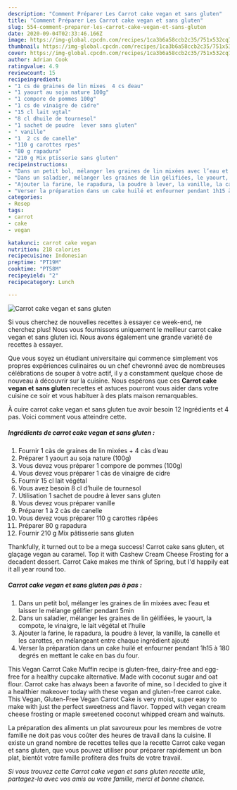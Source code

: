 ```yaml
---
description: "Comment Préparer Les Carrot cake vegan et sans gluten"
title: "Comment Préparer Les Carrot cake vegan et sans gluten"
slug: 554-comment-preparer-les-carrot-cake-vegan-et-sans-gluten
date: 2020-09-04T02:33:46.166Z
image: https://img-global.cpcdn.com/recipes/1ca3b6a58ccb2c35/751x532cq70/carrot-cake-vegan-et-sans-gluten-photo-principale-de-la-recette.jpg
thumbnail: https://img-global.cpcdn.com/recipes/1ca3b6a58ccb2c35/751x532cq70/carrot-cake-vegan-et-sans-gluten-photo-principale-de-la-recette.jpg
cover: https://img-global.cpcdn.com/recipes/1ca3b6a58ccb2c35/751x532cq70/carrot-cake-vegan-et-sans-gluten-photo-principale-de-la-recette.jpg
author: Adrian Cook
ratingvalue: 4.9
reviewcount: 15
recipeingredient:
- "1 cs de graines de lin mixes  4 cs deau"
- "1 yaourt au soja nature 100g"
- "1 compore de pommes 100g"
- "1 cs de vinaigre de cidre"
- "15 cl lait vgtal"
- "8 cl dhuile de tournesol"
- "1 sachet de poudre  lever sans gluten"
- " vanille"
- "1  2 cs de canelle"
- "110 g carottes rpes"
- "80 g rapadura"
- "210 g Mix ptisserie sans gluten"
recipeinstructions:
- "Dans un petit bol, mélanger les graines de lin mixées avec l’eau et laisser le mélange gélifier pendant 5min"
- "Dans un saladier, mélanger les graines de lin gélifiées, le yaourt, la compote, le vinaigre, le lait végétal et l’huile"
- "Ajouter la farine, le rapadura, la poudre à lever, la vanille, la canelle et les carottes, en mélangeant entre chaque ingrédient ajouté"
- "Verser la préparation dans un cake huilé et enfourner pendant 1h15 à 180 degrés en mettant le cake en bas du four."
categories:
- Resep
tags:
- carrot
- cake
- vegan

katakunci: carrot cake vegan 
nutrition: 218 calories
recipecuisine: Indonesian
preptime: "PT19M"
cooktime: "PT58M"
recipeyield: "2"
recipecategory: Lunch

---
```



![Carrot cake vegan et sans gluten](https://img-global.cpcdn.com/recipes/1ca3b6a58ccb2c35/751x532cq70/carrot-cake-vegan-et-sans-gluten-photo-principale-de-la-recette.jpg)

Si vous cherchez de nouvelles recettes à essayer ce week-end, ne cherchez plus! Nous vous fournissons uniquement le meilleur carrot cake vegan et sans gluten ici. Nous avons également une grande variété de recettes à essayer.

Que vous soyez un étudiant universitaire qui commence simplement vos propres expériences culinaires ou un chef chevronné avec de nombreuses célébrations de souper à votre actif, il y a constamment quelque chose de nouveau à découvrir sur la cuisine. Nous espérons que ces <strong> Carrot cake vegan et sans gluten </strong> recettes et astuces pourront vous aider dans votre cuisine ce soir et vous habituer à des plats maison remarquables.

<!--inarticleads1-->

À cuire carrot cake vegan et sans gluten tue avoir besoin 12 Ingrédients et 4 pas. Voici comment vous atteindre cette.

##### Ingrédients de carrot cake vegan et sans gluten :

1. Fournir 1 càs de graines de lin mixées + 4 càs d’eau
1. Préparer 1 yaourt au soja nature (100g)
1. Vous devez vous préparer 1 compore de pommes (100g)
1. Vous devez vous préparer 1 càs de vinaigre de cidre
1. Fournir 15 cl lait végétal
1. Vous avez besoin 8 cl d’huile de tournesol
1. Utilisation 1 sachet de poudre à lever sans gluten
1. Vous devez vous préparer  vanille
1. Préparer 1 à 2 càs de canelle
1. Vous devez vous préparer 110 g carottes râpées
1. Préparer 80 g rapadura
1. Fournir 210 g Mix pâtisserie sans gluten


Thankfully, it turned out to be a mega success! Carrot cake sans gluten, et glaçage vegan au caramel. Top it with Cashew Cream Cheese Frosting for a decadent dessert. Carrot Cake makes me think of Spring, but I&#39;d happily eat it all year round too. 

<!--inarticleads2-->

##### Carrot cake vegan et sans gluten pas à pas :

1. Dans un petit bol, mélanger les graines de lin mixées avec l’eau et laisser le mélange gélifier pendant 5min
1. Dans un saladier, mélanger les graines de lin gélifiées, le yaourt, la compote, le vinaigre, le lait végétal et l’huile
1. Ajouter la farine, le rapadura, la poudre à lever, la vanille, la canelle et les carottes, en mélangeant entre chaque ingrédient ajouté
1. Verser la préparation dans un cake huilé et enfourner pendant 1h15 à 180 degrés en mettant le cake en bas du four.


This Vegan Carrot Cake Muffin recipe is gluten-free, dairy-free and egg-free for a healthy cupcake alternative. Made with coconut sugar and oat flour. Carrot cake has always been a favorite of mine, so I decided to give it a healthier makeover today with these vegan and gluten-free carrot cake. This Vegan, Gluten-Free Vegan Carrot Cake is very moist, super easy to make with just the perfect sweetness and flavor. Topped with vegan cream cheese frosting or maple sweetened coconut whipped cream and walnuts. 

<!--inarticleads1-->

<p>
La préparation des aliments un plat savoureux pour les membres de votre famille ne doit pas vous coûter des heures de travail dans la cuisine. Il existe un grand nombre de recettes telles que la recette Carrot cake vegan et sans gluten, que vous pouvez utiliser pour préparer rapidement un bon plat, bientôt votre famille profitera des fruits de votre travail.
</p>

<p>
<i>Si vous trouvez cette Carrot cake vegan et sans gluten recette utile, partagez-la avec vos amis ou votre famille, merci et bonne chance.</i>
</p>
